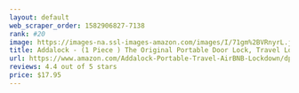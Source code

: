 ```yaml
---
layout: default 
﻿web_scraper_order: 1582906827-7138
rank: #20
image: https://images-na.ssl-images-amazon.com/images/I/71gm%2BVRnyrL.jpg
title: Addalock - (1 Piece ) The Original Portable Door Lock, Travel Lock, AirBNB Lock, School Lockdown…
url: https://www.amazon.com/Addalock-Portable-Travel-AirBNB-Lockdown/dp/B00186URTY/ref=zg_mw_hi_20?_encoding=UTF8&psc=1&refRID=A6V7PFP7K69AZRGH710E
reviews: 4.4 out of 5 stars
price: $17.95 
---
```

